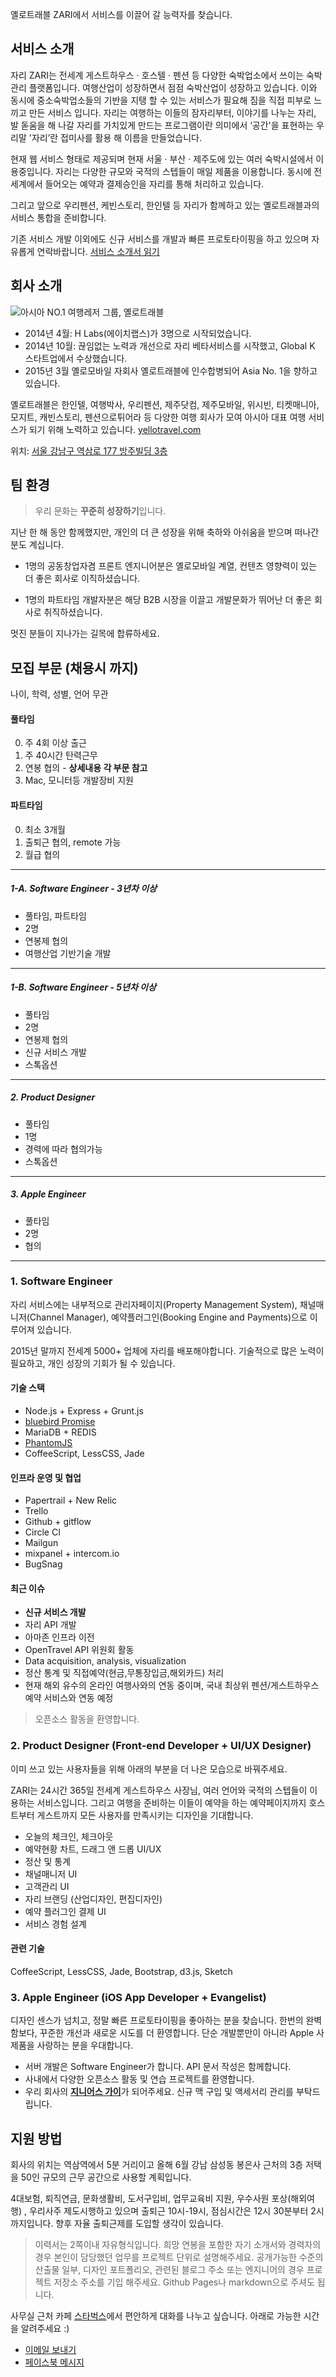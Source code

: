 옐로트래블 ZARI에서 서비스를 이끌어 갈 능력자를 찾습니다.

## 서비스 소개

자리 ZARI는 전세계 게스트하우스 &middot; 호스텔 &middot; 펜션 등 다양한 숙박업소에서 쓰이는 숙박관리 플랫폼입니다. 여행산업이 성장하면서 점점 숙박산업이 성장하고 있습니다. 이와 동시에 중소숙박업소들의 기반을 지탱 할 수 있는 서비스가 필요해 짐을 직접 피부로 느끼고 만든 서비스 입니다. 
자리는 여행하는 이들의 잠자리부터, 이야기를 나누는 자리, 발 돋움을 해 나갈 자리를 가치있게 만드는 프로그램이란 의미에서 ‘공간'을 표현하는 우리말 '자리’란 접미사를 활용 해 이름을 만들었습니다.

현재 웹 서비스 형태로 제공되며 현재 서울 &middot; 부산 &middot; 제주도에 있는 여러 숙박시설에서 이용중입니다. 자리는 다양한 규모와 국적의 스텝들이 매일 제품을 이용합니다. 동시에 전세계에서 들어오는 예약과 결제승인을 자리를 통해 처리하고 있습니다.

그리고 앞으로 우리펜션, 케빈스토리, 한인텔 등 자리가 함께하고 있는 옐로트래블과의 서비스 통합을 준비합니다.

기존 서비스 개발 이외에도 신규 서비스를 개발과 빠른 프로토타이핑을 하고 있으며 자유롭게 연락바랍니다. [서비스 소개서 읽기](http://zari.me/introduction)


## 회사 소개

![아시아 NO.1 여행레저 그룹, 옐로트래블](http://www.yellotravel.com/wp-content/uploads/2014/09/logo_yello@2x.png) 

- 2014년 4월: H Labs(에이치랩스)가 3명으로 시작되었습니다. 
- 2014년 10월: 끊임없는 노력과 개선으로 자리 베타서비스를 시작했고,  Global K 스타트업에서 수상했습니다.
- 2015년 3월 옐로모바일 자회사 옐로트래블에 인수합병되어 Asia No. 1을 향하고 있습니다.

옐로트래블은 한인텔, 여행박사, 우리펜션, 제주닷컴, 제주모바일, 위시빈, 티켓매니아, 모지트, 캐빈스토리, 펜션으로튀어라 등 다양한 여행 회사가 모여 아시아 대표 여행 서비스가 되기 위해 노력하고 있습니다. [yellotravel.com](http://yellotravel.com/)

위치: [서울 강남구 역삼로 177 방주빌딩 3층](http://dmaps.kr/oska)



## 팀 환경

> 우리 문화는 **꾸준히 성장하기**입니다.

지난 한 해 동안 함께했지만, 개인의 더 큰 성장을 위해 축하와 아쉬움을 받으며 떠나간 분도 계십니다.

- 1명의 공동창업자겸 프론트 엔지니어분은 옐로모바일 계열, 컨텐츠 영향력이 있는 더 좋은 회사로 이직하셨습니다.

- 1명의 파트타임 개발자분은 해당 B2B 시장을 이끌고 개발문화가 뛰어난 더 좋은 회사로 취직하셨습니다.

멋진 분들이 지나가는 길목에 합류하세요.



## 모집 부문 (채용시 까지)

나이, 학력, 성별, 언어 무관

#### 풀타임

0. 주 4회 이상 출근 
0. 주 40시간 탄력근무
0. 연봉 협의 - **상세내용 각 부문 참고**
0. Mac, 모니터등 개발장비 지원

#### 파트타임

0. 최소 3개월
0. 출퇴근 협의, remote 가능
0. 월급 협의 

-------

##### 1-A. Software Engineer - **3년차 이상**
  
  - 풀타임, 파트타임
  - 2명
  - 연봉제 협의
  - 여행산업 기반기술 개발

-------

##### 1-B. Software Engineer - **5년차 이상**

  - 풀타임
  - 2명
  - 연봉제 협의
  - 신규 서비스 개발
  - 스톡옵션

-------

##### 2. Product Designer

  - 풀타임
  - 1명
  - 경력에 따라 협의가능
  - 스톡옵션

-------

##### 3. Apple Engineer

  - 풀타임
  - 2명
  - 협의

-------


### 1. Software Engineer

자리 서비스에는 내부적으로 관리자페이지(Property Management System), 채널매니저(Channel Manager), 예약플러그인(Booking Engine and Payments)으로 이루어져 있습니다. 

2015년 말까지 전세계 5000+ 업체에 자리를 배포해야합니다. 기술적으로 많은 노력이 필요하고, 개인 성장의 기회가 될 수 있습니다.

#### 기술 스택

- Node.js + Express + Grunt.js
- [bluebird Promise](https://github.com/petkaantonov/bluebird)
- MariaDB + REDIS
- [PhantomJS](http://phantomjs.org)
- CoffeeScript, LessCSS, Jade

#### 인프라 운영 및 협업

- Papertrail + New Relic
- Trello
- Github + gitflow
- Circle CI
- Mailgun
- mixpanel + intercom.io
- BugSnag

#### 최근 이슈

- **신규 서비스 개발**
- 자리 API 개발
- 아마존 인프라 이전
- OpenTravel API 위원회 활동
- Data acquisition, analysis, visualization
- 정산 통계 및 직접예약(현금,무통장입금,해외카드) 처리
- 현재 해외 유수의 온라인 여행사와의 연동 중이며, 국내 최상위 펜션/게스트하우스 예약 서비스와 연동 예정

> 오픈소스 활동을 환영합니다.


### 2. Product Designer (Front-end Developer + UI/UX Designer)

이미 쓰고 있는 사용자들을 위해 아래의 부분을 더 나은 모습으로 바꿔주세요. 

ZARI는 24시간 365일 전세계 게스트하우스 사장님, 여러 언어와 국적의 스텝들이 이용하는 서비스입니다. 그리고 여행을 준비하는 이들이 예약을 하는 예약페이지까지 호스트부터 게스트까지 모든 사용자를 만족시키는 디자인을 기대합니다.

- 오늘의 체크인, 체크아웃
- 예약현황 차트, 드래그 앤 드롭 UI/UX
- 정산 및 통계
- 채널매니저 UI
- 고객관리 UI
- 자리 브랜딩 (산업디자인, 편집디자인)
- 예약 플러그인 결제 UI
- 서비스 경험 설계


#### 관련 기술

CoffeeScript, LessCSS, Jade, Bootstrap, d3.js, Sketch




### 3. Apple Engineer (iOS App Developer + Evangelist)

디자인 센스가 넘치고, 정말 빠른 프로토타이핑을 좋아하는 분을 찾습니다. 한번의 완벽함보다, 꾸준한 개선과 새로운 시도를 더 환영합니다. 단순 개발뿐만이 아니라 Apple 사 제품을 사랑하는 분을 우대합니다.

- 서버 개발은 Software Engineer가 합니다. API 문서 작성은 함께합니다.
- 사내에서 다양한 오픈소스 활동 및 연습 프로젝트를 환영합니다.
- 우리 회사의 [**지니어스 가이**](https://www.apple.com/retail/geniusbar/)가 되어주세요. 신규 맥 구입 및 액세서리 관리를 부탁드립니다.

## 지원 방법

회사의 위치는 역삼역에서 5분 거리이고 올해 6월 강남 삼성동 봉은사 근처의 3층 저택을 50인 규모의 근무 공간으로 사용할 계획입니다.

4대보험, 퇴직연금, 문화생활비, 도서구입비, 업무교육비 지원, 우수사원 포상(해외여행) , 우리사주 제도시행하고 있으며 출퇴근 10시-19시, 점심시간은 12시 30분부터 2시까지입니다. 향후 자율 출퇴근제를 도입할 생각이 있습니다.

> 이력서는 2쪽이내 자유형식입니다.
> 희망 연봉을 포함한 자기 소개서와 경력자의 경우 본인이 담당했던 업무를 프로젝트 단위로 설명해주세요.
> 공개가능한 수준의 산출물 일부, 디자인 포트폴리오, 관련된 블로그 주소 또는
> 엔지니어의 경우 프로젝트 저장소 주소를 기입 해주세요. Github Pages나 markdown으로 주셔도 됩니다.

사무실 근처 카페 [스타벅스](http://dmaps.kr/kwgg)에서 편안하게 대화를 나누고 싶습니다. 아래로 가능한 시간을 알려주세요 :)


- [이메일 보내기](mailto:jhlee@yellomobile.com)
- [페이스북 메시지](https://www.facebook.com/jinhyuk92)
